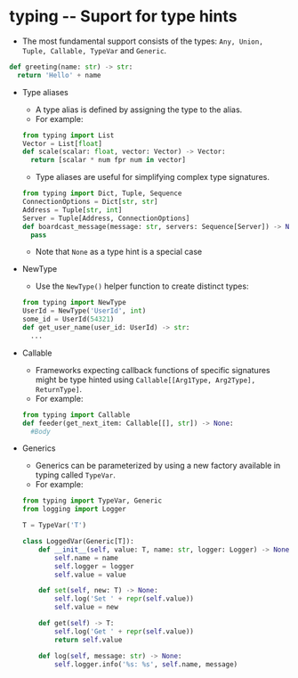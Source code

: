 # typing -- Suport for type hints
* The most fundamental support consists of the types: ``Any, Union, Tuple, Callable, TypeVar`` and ``Generic``.
```python
def greeting(name: str) -> str:
  return 'Hello' + name
```
* Type aliases
  * A type alias is defined by assigning the type to the alias.
  * For example:
  ```python
  from typing import List
  Vector = List[float]
  def scale(scalar: float, vector: Vector) -> Vector:
    return [scalar * num fpr num in vector]
  ```
  * Type aliases are useful for simplifying complex type signatures.
  ```python
  from typing import Dict, Tuple, Sequence
  ConnectionOptions = Dict[str, str]
  Address = Tuple[str, int]
  Server = Tuple[Address, ConnectionOptions]
  def boardcast_message(message: str, servers: Sequence[Server]) -> None:
    pass
  ```
  * Note that ``None`` as a type hint is a special case

* NewType
  * Use the ``NewType()`` helper function to create distinct types:
  ```python
  from typing import NewType
  UserId = NewType('UserId', int)
  some_id = UserId(54321)
  def get_user_name(user_id: UserId) -> str:
    ...
  ```

* Callable
  * Frameworks expecting callback functions of specific signatures might be type hinted using ``Callable[[Arg1Type, Arg2Type], ReturnType]``.
  * For example:
  ```python
  from typing import Callable
  def feeder(get_next_item: Callable[[], str]) -> None:
    #Body
  ```

* Generics
  * Generics can be parameterized by using a new factory available in typing called ``TypeVar``.
  * For example:
  ```python
  from typing import TypeVar, Generic
  from logging import Logger

  T = TypeVar('T')

  class LoggedVar(Generic[T]):
      def __init__(self, value: T, name: str, logger: Logger) -> None:
          self.name = name
          self.logger = logger
          self.value = value

      def set(self, new: T) -> None:
          self.log('Set ' + repr(self.value))
          self.value = new

      def get(self) -> T:
          self.log('Get ' + repr(self.value))
          return self.value

      def log(self, message: str) -> None:
          self.logger.info('%s: %s', self.name, message)
  ```
